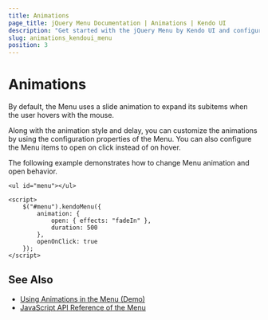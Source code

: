 ```yaml
---
title: Animations
page_title: jQuery Menu Documentation | Animations | Kendo UI
description: "Get started with the jQuery Menu by Kendo UI and configure the animations of the widget."
slug: animations_kendoui_menu
position: 3
---
```


# Animations

By default, the Menu uses a slide animation to expand its subitems when the user hovers with the mouse.

Along with the animation style and delay, you can customize the animations by using the configuration properties of the Menu. You can also configure the Menu items to open on click instead of on hover.

The following example demonstrates how to change Menu animation and open behavior.

    <ul id="menu"></ul>

    <script>
        $("#menu").kendoMenu({
            animation: {
                open: { effects: "fadeIn" },
                duration: 500
            },
            openOnClick: true
        });
    </script>

## See Also

* [Using Animations in the Menu (Demo)](https://demos.telerik.com/kendo-ui/menu/animation)
* [JavaScript API Reference of the Menu](/api/javascript/ui/menu)
